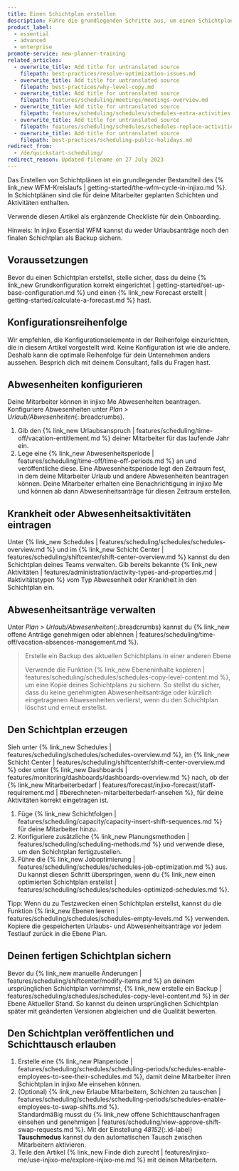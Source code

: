 ```yaml
---
title: Einen Schichtplan erstellen
description: Führe die grundlegenden Schritte aus, um einen Schichtplan zu erstellen.
product_label:
  - essential
  - advanced
  - enterprise
promote-service: new-planner-training
related_articles:
  - overwrite_title: Add title for untranslated source
    filepath: best-practices/resolve-optimization-issues.md
  - overwrite_title: Add title for untranslated source
    filepath: best-practices/why-level-copy.md
  - overwrite_title: Add title for untranslated source
    filepath: features/scheduling/meetings/meetings-overview.md
  - overwrite_title: Add title for untranslated source
    filepath: features/scheduling/schedules/schedules-extra-activities.md
  - overwrite_title: Add title for untranslated source
    filepath: features/scheduling/schedules/schedules-replace-activities.md
  - overwrite_title: Add title for untranslated source
    filepath: best-practices/scheduling-public-holidays.md
redirect_from:
  - /de/quickstart-scheduling/
redirect_reason: Updated filename on 27 July 2023
---
```


Das Erstellen von Schichtplänen ist ein grundlegender Bestandteil des {% link_new WFM-Kreislaufs | getting-started/the-wfm-cycle-in-injixo.md %}. In Schichtplänen sind die für deine Mitarbeiter geplanten Schichten und Aktivitäten enthalten.  

Verwende diesen Artikel als ergänzende Checkliste für dein Onboarding.

Hinweis: In injixo Essential WFM kannst du weder Urlaubsanträge noch den finalen Schichtplan als Backup sichern.

## Voraussetzungen

Bevor du einen Schichtplan erstellst, stelle sicher, dass du deine {% link_new Grundkonfiguration korrekt eingerichtet | getting-started/set-up-base-configuration.md %} und einen {% link_new Forecast erstellt | getting-started/calculate-a-forecast.md %} hast. 

## Konfigurationsreihenfolge

Wir empfehlen, die Konfigurationselemente in der Reihenfolge einzurichten, die in diesem Artikel vorgestellt wird. Keine Konfiguration ist wie die andere. Deshalb kann die optimale Reihenfolge für dein Unternehmen anders aussehen. Besprich dich mit deinem Consultant, falls du Fragen hast.

## Abwesenheiten konfigurieren

Deine Mitarbeiter können in injixo Me Abwesenheiten beantragen. Konfiguriere Abwesenheiten unter _Plan > Urlaub/Abwesenheiten_{:.breadcrumbs}.

1. Gib den {% link_new Urlaubsanspruch | features/scheduling/time-off/vacation-entitlement.md %} deiner Mitarbeiter für das laufende Jahr ein.
2. Lege eine {% link_new Abwesenheitsperiode | features/scheduling/time-off/time-off-periods.md %} an und veröffentliche diese. Eine Abwesenheitsperiode legt den Zeitraum fest, in dem deine Mitarbeiter Urlaub und andere Abwesenheiten beantragen können. Deine Mitarbeiter erhalten eine Benachrichtigung in injixo Me und können ab dann Abwesenheitsanträge für diesen Zeitraum erstellen.

## Krankheit oder Abwesenheitsaktivitäten eintragen

Unter {% link_new Schedules | features/scheduling/schedules/schedules-overview.md %} und im {% link_new Schicht Center | features/scheduling/shiftcenter/shift-center-overview.md %} kannst du den Schichtplan deines Teams verwalten. Gib bereits bekannte {% link_new Aktivitäten | features/administration/activity-types-and-properties.md | #aktivitätstypen %} vom Typ Abwesenheit oder Krankheit in den Schichtplan ein.

## Abwesenheitsanträge verwalten

Unter _Plan > Urlaub/Abwesenheiten_{:.breadcrumbs} kannst du {% link_new offene Anträge genehmigen oder ablehnen | features/scheduling/time-off/vacation-absences-management.md %}.

> Erstelle ein Backup des aktuellen Schichtplans in einer anderen Ebene
>
> Verwende die Funktion {% link_new Ebeneninhalte kopieren | features/scheduling/schedules/schedules-copy-level-content.md %}, um eine Kopie deines Schichtplans zu sichern. So stellst du sicher, dass du keine genehmigten Abwesenheitsanträge oder kürzlich eingetragenen Abwesenheiten verlierst, wenn du den Schichtplan löschst und erneut erstellst.

## Den Schichtplan erzeugen

Sieh unter {% link_new Schedules | features/scheduling/schedules/schedules-overview.md %},  im {% link_new Schicht Center | features/scheduling/shiftcenter/shift-center-overview.md %} oder unter {% link_new Dashboards | features/monitoring/dashboards/dashboards-overview.md %} nach, ob der {% link_new Mitarbeiterbedarf | features/forecast/injixo-forecast/staff-requirement.md | #berechneten-mitarbeiterbedarf-ansehen %}, für deine Aktivitäten korrekt eingetragen ist.

1. Füge {% link_new Schichtfolgen | features/scheduling/capacity/capacity-insert-shift-sequences.md %} für deine Mitarbeiter hinzu.
2. Konfiguriere zusätzliche {% link_new Planungsmethoden | features/scheduling/scheduling-methods.md %} und verwende diese, um den Schichtplan fertigzustellen.
3. Führe die {% link_new Joboptimierung | features/scheduling/schedules/schedules-job-optimization.md %} aus. Du kannst diesen Schritt überspringen, wenn du {% link_new einen optimierten Schichtplan erstellst | features/scheduling/schedules/schedules-optimized-schedules.md %}.

Tipp: Wenn du zu Testzwecken einen Schichtplan erstellst, kannst du die Funktion {% link_new Ebenen leeren | features/scheduling/schedules/schedules-empty-levels.md %} verwenden. Kopiere die gespeicherten Urlaubs- und Abwesenheitsanträge vor jedem Testlauf zurück in die Ebene Plan.

## Deinen fertigen Schichtplan sichern

Bevor du {% link_new manuelle Änderungen | features/scheduling/shiftcenter/modify-items.md %} an deinem ursprünglichen Schichtplan vornimmst, {% link_new erstelle ein Backup | features/scheduling/schedules/schedules-copy-level-content.md %} in der Ebene Aktueller Stand. So kannst du  deinen ursprünglichen Schichtplan später mit geänderten Versionen abgleichen und die Qualität bewerten.

## Den Schichtplan veröffentlichen und Schichttausch erlauben

1. Erstelle eine {% link_new Planperiode | features/scheduling/schedules/scheduling-periods/schedules-enable-employees-to-see-their-schedules.md %}, damit deine Mitarbeiter ihren Schichtplan in injixo Me einsehen können.
2. (Optional) {% link_new Erlaube Mitarbeitern, Schichten zu tauschen | features/scheduling/schedules/scheduling-periods/schedules-enable-employees-to-swap-shifts.md %}.  
    Standardmäßig musst du {% link_new offene Schichttauschanfragen einsehen und genehmigen | features/scheduling/view-approve-shift-swap-requests.md %}. Mit der Einstellung _48152_{:.id-label} **Tauschmodus** kannst du den automatischen Tausch zwischen Mitarbeitern aktivieren.
3. Teile den Artikel {% link_new Finde dich zurecht | features/injixo-me/use-injixo-me/explore-injixo-me.md %} mit deinen Mitarbeitern.
